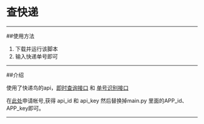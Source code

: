 # 查快递

---

##使用方法

1. 下载并运行该脚本
2. 输入快递单号即可

---

##介绍

使用了快递鸟的api，[即时查询接口](http://www.kdniao.com/YundanChaxunAPI.aspx) 和 [单号识别接口](http://www.kdniao.com/api-recognise)

在[此处](http://www.kdniao.com/reg)申请帐号,获得 api_id 和 api_key 然后替换掉main.py 里面的APP_id、APP_key即可。


---
